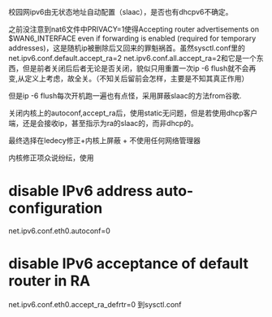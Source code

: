 校园网ipv6由无状态地址自动配置（slaac），是否也有dhcpv6不确定。
 
 之前没注意到nat6文件中PRIVACY=1使得Accepting router advertisements on $WAN6_INTERFACE even if forwarding is enabled (required for temporary addresses)，这是随机ip被删除后又回来的罪魁祸首。虽然sysctl.conf里的net.ipv6.conf.default.accept_ra=2 net.ipv6.conf.all.accept_ra=2和它是一个东西，但是前者关闭后后者无论是否关闭，貌似只用重置一次ip -6 flush就不会再变,从定义上考虑，故全关。（不知关后留前会怎样，主要是不知其真正作用）

 但是ip -6 flush每次开机跑一遍也有点怪，采用屏蔽slaac的方法from谷歌.

 关闭内核上的autoconf,accept_ra后，使用static无问题，但是若使用dhcp客户端，还是会接收ip，甚至指示为ra的slaac的，而非dhcp的。

 最终选择在ledecy修正+内核上屏蔽 + 不使用任何网络管理器

 内核修正项众说纷纭，使用 
 # disable IPv6 address auto-configuration

 net.ipv6.conf.eth0.autoconf=0
	
 # disable IPv6 acceptance of default router in RA
 
 net.ipv6.conf.eth0.accept_ra_defrtr=0
 到sysctl.conf
